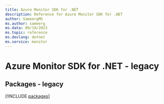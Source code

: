 ```yaml
---
title: Azure Monitor SDK for .NET
description: Reference for Azure Monitor SDK for .NET
author: SameergMS
ms.author: sameerg
ms.data: 09/19/2023
ms.topic: reference
ms.devlang: dotnet
ms.service: monitor
---
```

# Azure Monitor SDK for .NET - legacy
## Packages - legacy
[!INCLUDE [packages](monitor-index.md)]